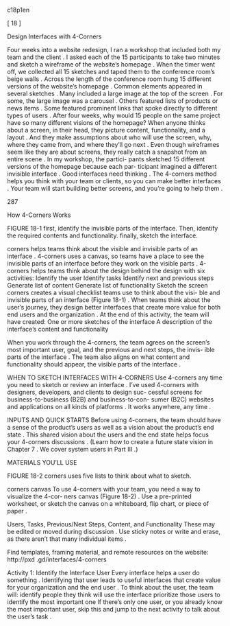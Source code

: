 c18p1en



[ 18 ]

Design Interfaces with 4-Corners

Four weeks into a website redesign, I ran a workshop that included both my team and the client . I asked each of the 15 participants to take two minutes and sketch a wireframe of the website’s homepage . When the timer went off, we collected all 15 sketches and taped them to the conference room’s beige walls .
Across the length of the conference room hung 15 different versions       of the website’s homepage . Common elements appeared in several sketches . Many included a large image at the top of the screen . For some, the large image was a carousel . Others featured lists of products  or news items . Some featured prominent links that spoke directly to different types of users .
After four weeks, why would 15 people on the same project have so many different visions of the homepage?
When anyone thinks about a screen, in their head, they picture content, functionality, and a layout . And they make assumptions about who will use the screen, why, where they came from, and where they’ll go next .
Even though wireframes seem like they are about screens, they really catch a snapshot from an entire scene . In my  workshop,  the partici- pants sketched 15 different versions of the homepage because each par- ticipant imagined a different invisible interface .
Good interfaces need thinking . The 4-corners method helps you think with your team or clients, so you can make better interfaces . Your team will start building better screens, and you’re going to help them .









287


How 4-Corners Works

FIGURE 18-1
first, identify the invisible parts of the interface. Then, identify the required contents and functionality. finally, sketch the interface.

corners helps teams think  about  the  visible  and  invisible  parts  of  an interface . 4-corners uses a canvas, so teams have a place to see the invisible parts of an interface before they work on the visible parts . 4-corners helps teams think about the  design  behind  the  design  with six activities:
Identify the user
Identify tasks
Identify next and previous steps
Generate list of content
Generate list of functionality
Sketch the screen
corners creates a visual checklist teams use to think about the visi-    ble and invisible parts of an interface (Figure 18-1) . When teams think about the user’s journey, they design better interfaces that create more value for both end users and the organization .
At the end of this activity, the team will have created:
One or more sketches of the interface
A description of the interface’s content and functionality


When you work through the 4-corners, the team agrees on the screen’s most important user, goal, and the previous and next steps, the invis- ible parts of the interface . The team also aligns on what content and functionality should appear, the visible parts of the interface .

WHEN TO SKETCH INTERFACES WITH 4-CORNERS
Use 4-corners any time you need to sketch or review an interface . I’ve used 4-corners with designers, developers, and clients to design suc- cessful screens for business-to-business (B2B) and business-to-con- sumer (B2C) websites and applications on all kinds of platforms .  It works anywhere, any time .

INPUTS AND QUICK STARTS
Before using 4-corners, the team should have a sense of the product’s users as well as a vision about the product’s end state .  This  shared vision about the users and the end state helps focus your 4-corners discussions . (Learn how to create a future state vision in Chapter 7 . We cover system users in Part III .)

MATERIALS YOU’LL USE

FIGURE 18-2
corners uses five lists to think about what to sketch.


corners canvas
To use 4-corners with your team, you need a way to visualize the 4-cor- ners canvas (Figure 18-2) . Use a pre-printed worksheet, or sketch the canvas on a whiteboard, flip chart, or piece of paper .

Users,  Tasks,  Previous/Next  Steps,  Content,  and   Functionality These may be edited or moved during discussion . Use sticky notes or write and erase, as there aren’t that many individual items .


Find templates, framing material, and remote resources on the website:
http://pxd .gd/interfaces/4-corners

Activity 1: Identify the Interface User
Every interface helps a user do something .  Identifying that user leads    to useful interfaces that create value for your organization and the end user . To think about the user, the team will:
identify people they think will use the interface
prioritize those users to identify the most important one
If there’s only one user, or you already know the most important user, skip this and jump to the next activity to talk about the user’s task .
